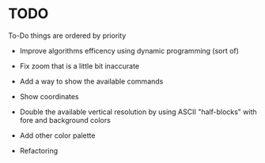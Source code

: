 # TODO

To-Do things are ordered by priority

- Improve algorithms efficency using dynamic programming (sort of)

- Fix zoom that is a little bit inaccurate

- Add a way to show the available commands

- Show coordinates

- Double the available vertical resolution by using ASCII "half-blocks" with fore and background colors

- Add other color palette

- Refactoring
